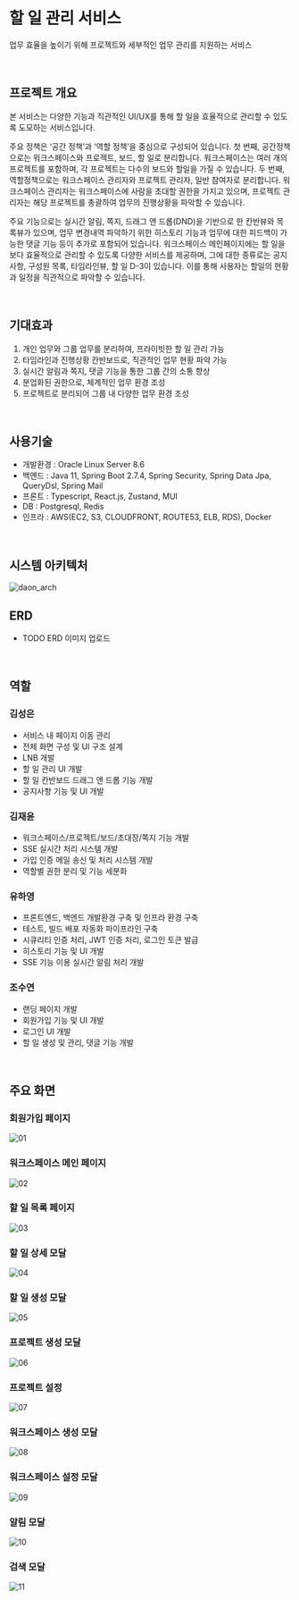 # 할 일 관리 서비스
업무 효율을 높이기 위해 프로젝트와 세부적인 업무 관리를 지원하는 서비스

<br />


## 프로젝트 개요
본 서비스는 다양한 기능과 직관적인 UI/UX를 통해 할 일을 효율적으로 관리할 수 있도록 도모하는 서비스입니다.

주요 정책은 ‘공간 정책’과 ‘역할 정책’을 중심으로 구성되어 있습니다.
첫 번째, 공간정책으로는 워크스페이스와 프로젝트, 보드, 할 일로 분리합니다.
워크스페이스는 여러 개의 프로젝트를 포함하며, 각 프로젝트는 다수의 보드와 할일을 가질 수 있습니다. 
두 번째, 역할정책으로는 워크스페이스 관리자와 프로젝트 관리자, 일반 참여자로 분리합니다.
워크스페이스 관리자는 워크스페이스에 사람을 초대할 권한을 가지고 있으며, 프로젝트 관리자는 해당 프로젝트를 총괄하여 업무의 진행상황을 파악할 수 있습니다.

주요 기능으로는 실시간 알림, 쪽지, 드래그 앤 드롭(DND)을 기반으로 한 칸반뷰와 목록뷰가 있으며, 업무 변경내역 파악하기 위한 히스토리 기능과 업무에 대한 피드백이 가능한 댓글 기능 등이 추가로 포함되어 있습니다. 
워크스페이스 메인페이지에는 할 일을 보다 효율적으로 관리할 수 있도록 다양한 서비스를 제공하며, 그에 대한 종류로는 공지사항, 구성원 목록, 타임라인뷰, 할 일 D-3이 있습니다.
이를 통해 사용자는 할일의 현황과 일정을 직관적으로 파악할 수 있습니다.

<br />

## 기대효과
1. 개인 업무와 그룹 업무를 분리하여, 프라이빗한 할 일 관리 가능
2. 타임라인과 진행상황 칸반보드로, 직관적인 업무 현황 파악 가능
3. 실시간 알림과 쪽지, 댓글 기능을 통한 그룹 간의 소통 향상
4. 분업화된 권한으로, 체계적인 업무 환경 조성
5. 프로젝트로 분리되어 그룹 내 다양한 업무 환경 조성 
<br />


## 사용기술
- 개발환경 : Oracle Linux Server 8.6
- 백엔드 : Java 11, Spring Boot 2.7.4, Spring Security, Spring Data Jpa, QueryDsl, Spring Mail
- 프론트 : Typescript, React.js, Zustand, MUI
- DB : Postgresql, Redis
- 인프라 : AWS(EC2, S3, CLOUDFRONT, ROUTE53, ELB, RDS), Docker
<br />


## 시스템 아키텍처
![daon_arch](https://github.com/user-attachments/assets/a05ab038-0d9c-4401-98cb-0055ab654408)
<br />


## ERD
- TODO ERD 이미지 업로드
<br />


## 역할
### 김성은
- 서비스 내 페이지 이동 관리
- 전체 화면 구성 및 UI 구조 설계
- LNB 개발
- 할 일 관리 UI 개발
- 할 일 칸반보드 드래그 앤 드롭 기능 개발
- 공지사항 기능 및 UI 개발

### 김재윤
- 워크스페이스/프로젝트/보드/초대장/쪽지 기능 개발
- SSE 실시간 처리 시스템 개발
- 가입 인증 메일 송신 및 처리 시스템 개발
- 역할별 권한 분리 및 기능 세분화

### 유하영
- 프론트엔드, 백엔드 개발환경 구축 및 인프라 환경 구축
- 테스트, 빌드 배포 자동화 파이프라인 구축
- 시큐리티 인증 처리, JWT 인증 처리, 로그인 토큰 발급
- 히스토리 기능 및 UI 개발
- SSE 기능 이용 실시간 알림 처리 개발

### 조수연
- 랜딩 페이지 개발
- 회원가입 기능 및 UI 개발
- 로그인 UI 개발
- 할 일 생성 및 관리, 댓글 기능 개발
<br />


## 주요 화면
### 회원가입 페이지
![01](https://github.com/user-attachments/assets/f4ae8870-1505-452e-8e43-c96bf8ef329c)

### 워크스페이스 메인 페이지
![02](https://github.com/user-attachments/assets/2066acf3-f4c5-47d3-a0ff-b68de03b1208)

### 할 일 목록 페이지
![03](https://github.com/user-attachments/assets/3a47218f-eff1-482b-8675-dab64d8a501e)

### 할 일 상세 모달
![04](https://github.com/user-attachments/assets/bba2b4bd-8d6e-4321-9e49-05f1df3160ae)

### 할 일 생성 모달
![05](https://github.com/user-attachments/assets/6f2bf133-4d96-4d54-8fd8-5114c624abd5)

### 프로젝트 생성 모달
![06](https://github.com/user-attachments/assets/92e0e073-eba4-4585-8903-44d5c1e82132)

### 프로젝트 설정
![07](https://github.com/user-attachments/assets/a8e7fbcb-36a6-4351-8b20-e92b1e25f40b)

### 워크스페이스 생성 모달
![08](https://github.com/user-attachments/assets/4583164d-1f24-4b65-bdb6-8e642a03225f)

### 워크스페이스 설정 모달
![09](https://github.com/user-attachments/assets/d747911d-a80d-47c4-91cf-7a68a1e53614)

### 알림 모달
![10](https://github.com/user-attachments/assets/1937f454-479e-43ea-96a7-08d4627116c5)

### 검색 모달
![11](https://github.com/user-attachments/assets/999d9ed6-987a-4cac-b4a0-6fc32491a3e4)

